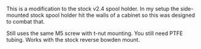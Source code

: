 This is a modification to the stock v2.4 spool holder. In my setup the side-mounted stock spool holder hit the walls of a cabinet so this was designed to combat that.

Still uses the same M5 screw with t-nut mounting. You still need PTFE tubing. Works with the stock reverse bowden mount.